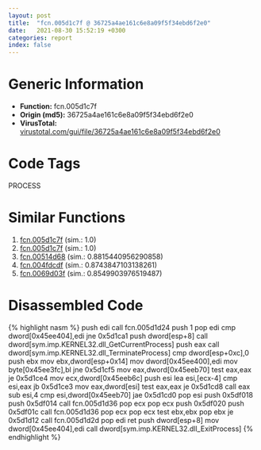 ```yaml
---
layout: post
title:  "fcn.005d1c7f @ 36725a4ae161c6e8a09f5f34ebd6f2e0"
date:   2021-08-30 15:52:19 +0300
categories: report
index: false
---
```


# Generic Information
- **Function:** fcn.005d1c7f
- **Origin (md5):** 36725a4ae161c6e8a09f5f34ebd6f2e0
- **VirusTotal:** [virustotal.com/gui/file/36725a4ae161c6e8a09f5f34ebd6f2e0][virustotal_ref]

# Code Tags
<span class="tag" id="PROCESS">PROCESS</span>


# Similar Functions

1. [fcn.005d1c7f][similar_1_ref] (sim.: 1.0)
2. [fcn.005d1c7f][similar_2_ref] (sim.: 1.0)
3. [fcn.00514d68][similar_3_ref] (sim.: 0.8815440956290858)
4. [fcn.004fdcdf][similar_4_ref] (sim.: 0.8743847103138261)
5. [fcn.0069d03f][similar_5_ref] (sim.: 0.8549903976519487)


# Disassembled Code

{% highlight nasm %}
push edi
call fcn.005d1d24
push 1
pop edi
cmp dword[0x45ee404],edi
jne 0x5d1ca1
push dword[esp+8]
call dword[sym.imp.KERNEL32.dll_GetCurrentProcess]
push eax
call dword[sym.imp.KERNEL32.dll_TerminateProcess]
cmp dword[esp+0xc],0
push ebx
mov ebx,dword[esp+0x14]
mov dword[0x45ee400],edi
mov byte[0x45ee3fc],bl
jne 0x5d1cf5
mov eax,dword[0x45eeb70]
test eax,eax
je 0x5d1ce4
mov ecx,dword[0x45eeb6c]
push esi
lea esi,[ecx-4]
cmp esi,eax
jb 0x5d1ce3
mov eax,dword[esi]
test eax,eax
je 0x5d1cd8
call eax
sub esi,4
cmp esi,dword[0x45eeb70]
jae 0x5d1cd0
pop esi
push 0x5df018
push 0x5df014
call fcn.005d1d36
pop ecx
pop ecx
push 0x5df020
push 0x5df01c
call fcn.005d1d36
pop ecx
pop ecx
test ebx,ebx
pop ebx
je 0x5d1d12
call fcn.005d1d2d
pop edi
ret 
push dword[esp+8]
mov dword[0x45ee404],edi
call dword[sym.imp.KERNEL32.dll_ExitProcess]
{% endhighlight %}


[similar_1_ref]: /report/fcn.005d1c7f@4179b381a87b74dcd140154f9010ef86
[similar_2_ref]: /report/fcn.005d1c7f@990d786f5ae64aaad4d5d2c2bb9d0106
[similar_3_ref]: /report/fcn.00514d68@3c34f316ae659be601887de3fc681ce5
[similar_4_ref]: /report/fcn.004fdcdf@557dcbbf2711fedc520328fbbc657056
[similar_5_ref]: /report/fcn.0069d03f@0fb0e1c162f9df68f5d89a2b2a71a217
[virustotal_ref]: https://www.virustotal.com/gui/file/36725a4ae161c6e8a09f5f34ebd6f2e0
